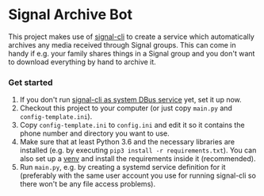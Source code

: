 # Signal Archive Bot

This project makes use of [signal-cli](https://github.com/AsamK/signal-cli)
to create a service which automatically archives any media received through Signal groups.
This can come in handy if e.g. your family shares things in a Signal group and
you don't want to download everything by hand to archive it.

### Get started

1. If you don't run [signal-cli as system DBus service](https://github.com/AsamK/signal-cli/wiki/DBus-service)
   yet, set it up now.
2. Checkout this project to your computer (or just copy `main.py` and `config-template.ini`).
3. Copy `config-template.ini` to `config.ini` and edit it so it contains
   the phone number and directory you want to use.
4. Make sure that at least Python 3.6 and the necessary libraries are installed
   (e.g. by executing `pip3 install -r requirements.txt`). You can also set up a
   [venv](https://docs.python.org/3/library/venv.html) and install the requirements
   inside it (recommended).
5. Run `main.py`, e.g. by creating a systemd service definition for it (preferably 
   with the same user account you use for running signal-cli so there won't be any
   file access problems).
